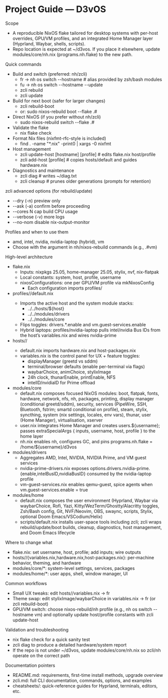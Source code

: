 # Project Guide — D3vOS

Scope
- A reproducible NixOS flake tailored for desktop systems with per-host overrides, GPU/VM profiles, and an integrated Home Manager layer (Hyprland, Waybar, shells, scripts).
- Repo location is expected at ~/d3vos. If you place it elsewhere, update modules/core/nh.nix (programs.nh.flake) to the new path.

Quick commands
- Build and switch (preferred: nh/zcli)
  - fr  → nh os switch --hostname <profile>    # alias provided by zsh/bash modules
  - fu  → nh os switch --hostname <profile> --update
  - zcli rebuild
  - zcli update
- Build for next boot (safer for larger changes)
  - zcli rebuild-boot
  - or: sudo nixos-rebuild boot --flake .#<profile>
- Direct NixOS (if you prefer without nh/zcli)
  - sudo nixos-rebuild switch --flake .#<profile>
- Validate the flake
  - nix flake check
- Format Nix files (nixfmt-rfc-style is included)
  - find . -name "*.nix" -print0 | xargs -0 nixfmt
- Host management
  - zcli update-host [hostname] [profile]   # edits flake.nix host/profile
  - zcli add-host <hostname> [profile]      # copies hosts/default and guides hardware.nix
- Diagnostics and maintenance
  - zcli diag        # writes ~/diag.txt
  - zcli cleanup     # prunes older generations (prompts for retention)

zcli advanced options (for rebuild/update)
- --dry (-n)    preview only
- --ask (-a)    confirm before proceeding
- --cores N     cap build CPU usage
- --verbose (-v) more logs
- --no-nom      disable nix-output-monitor

Profiles and when to use them
- amd, intel, nvidia, nvidia-laptop (hybrid), vm
- Choose with the <profile> argument in nh/nixos-rebuild commands (e.g., .#vm)

High-level architecture
- flake.nix
  - Inputs: nixpkgs 25.05, home-manager 25.05, stylix, nvf, nix-flatpak
  - Local constants: system, host, profile, username
  - nixosConfigurations: one per GPU/VM profile via mkNixosConfig
    - Each configuration imports profiles/<profile>
- profiles/<profile>/default.nix
  - Imports the active host and the system module stacks:
    - ../../hosts/${host}
    - ../../modules/drivers
    - ../../modules/core
  - Flips toggles: drivers.*.enable and vm.guest-services.enable
  - Hybrid laptops: profiles/nvidia-laptop pulls intel/nvidia Bus IDs from the host’s variables.nix and wires nvidia-prime
- hosts/<hostname>/
  - default.nix imports hardware.nix and host-packages.nix
  - variables.nix is the control panel for UX + feature toggles:
    - displayManager (greetd vs sddm)
    - terminal/browser defaults (enable per-terminal via flags)
    - waybarChoice, animChoice, stylixImage
    - 24h clock, thunarEnable, printEnable, NFS
    - intelID/nvidiaID for Prime offload
- modules/core
  - default.nix composes focused NixOS modules: boot, flatpak, fonts, hardware, network, nfs, nh, packages, printing, display manager (conditional greetd/sddm), security, services (PipeWire, SSH, Bluetooth, fstrim; smartd conditional on profile), steam, stylix, syncthing, system (nix settings, locales, env vars), thunar, user (Home Manager), virtualisation, xserver
  - user.nix integrates Home Manager and creates users.${username}; passes extraSpecialArgs { inputs, username, host, profile } to the home layer
  - nh.nix enables nh, configures GC, and pins programs.nh.flake = /home/${username}/d3vos
- modules/drivers
  - Aggregates AMD, Intel, NVIDIA, NVIDIA Prime, and VM guest services
  - nvidia-prime-drivers.nix exposes options.drivers.nvidia-prime.{enable,intelBusID,nvidiaBusID} consumed by the nvidia-laptop profile
  - vm-guest-services.nix enables qemu-guest, spice agents when vm.guest-services.enable = true
- modules/home
  - default.nix composes the user environment (Hyprland, Waybar via waybarChoice, Rofi, Yazi, Kitty/WezTerm/Ghostty/Alacritty toggles, Zsh/Bash config, Git, NVF/Neovim, OBS, swaync, scripts, Stylix, optional Doom Emacs/VSCodium/Helix)
  - scripts/default.nix installs user-space tools including zcli; zcli wraps rebuild/update/boot builds, cleanup, diagnostics, host management, and Doom Emacs lifecycle

Where to change what
- flake.nix: set username, host, profile; add inputs; wire outputs
- hosts/<hostname>/{variables.nix,hardware.nix,host-packages.nix}: per-machine behavior, theming, and hardware
- modules/core/*: system-level settings, services, packages
- modules/home/*: user apps, shell, window manager, UI

Common workflows
- Small UX tweaks: edit hosts/<hostname>/variables.nix → fr
- Theme swap: edit stylixImage/waybarChoice in variables.nix → fr (or zcli rebuild-boot)
- GPU/VM switch: choose nixos-rebuild/nh profile (e.g., nh os switch --hostname vm) and optionally update host/profile constants with zcli update-host

Validation and troubleshooting
- nix flake check for a quick sanity test
- zcli diag to produce a detailed hardware/system report
- If the repo is not under ~/d3vos, update modules/core/nh.nix so zcli/nh operate on the correct path

Documentation pointers
- README.md: requirements, first-time install methods, upgrade overview
- zcli.md: full CLI documentation, commands, options, and examples
- cheatsheets/: quick-reference guides for Hyprland, terminals, editors, etc.


